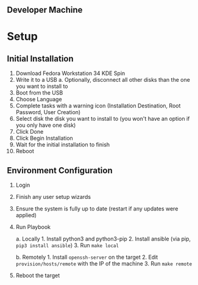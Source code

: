 ## Developer Machine

# Setup

## Initial Installation

1.  Download Fedora Workstation 34 KDE Spin
2.  Write it to a USB
    a. Optionally, disconnect all other disks than the one you want to install to
3.  Boot from the USB
4.  Choose Language
5.  Complete tasks with a warning icon (Installation Destination, Root Password, User Creation)
6.  Select disk the disk you want to install to (you won't have an option if you only have one disk)
7.  Click Done
8.  Click Begin Installation
9.  Wait for the initial installation to finish
10. Reboot

## Environment Configuration

1.  Login
2.  Finish any user setup wizards
3.  Ensure the system is fully up to date (restart if any updates were applied)
4.  Run Playbook

    a. Locally
        1.  Install python3 and python3-pip
        2.  Install ansible (via pip, `pip3 install ansible`)
        3.  Run `make local`

    b. Remotely
        1.  Install `openssh-server` on the target
        2.  Edit `provision/hosts/remote` with the IP of the machine
        3.  Run `make remote`

5.  Reboot the target
